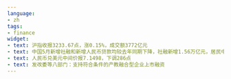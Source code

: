 ```yaml
---
language:
- zh
tags:
- finance
widget:
- text: 沪指收报3233.67点，涨0.15%，成交额3772亿元
- text: 中国5月新增社融和新增人民币贷款均较去年同期下降，社融新增1.56万亿元，居民中长期贷款增加1684亿元，居民存款增加5364亿元，M2-M1剪刀差缩窄
- text: 人民币兑美元中间价报7.1498，下调286点
- text: 发改委等八部门：支持符合条件的产教融合型企业上市融资
---
```

